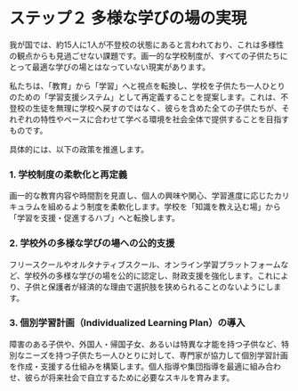 # ステップ２ 多様な学びの場の実現

我が国では、約15人に1人が不登校の状態にあると言われており、これは多様性の観点からも見過ごせない課題です。画一的な学校制度が、すべての子供たちにとって最適な学びの場とはなっていない現実があります。

私たちは、「教育」から「学習」へと視点を転換し、学校を子供たち一人ひとりのための「学習支援システム」として再定義することを提案します。これは、不登校の生徒を無理に学校へ戻すのではなく、彼らを含めた全ての子供たちが、それぞれの特性やペースに合わせて学べる環境を社会全体で提供することを目指すものです。

具体的には、以下の政策を推進します。

### 1. 学校制度の柔軟化と再定義
画一的な教育内容や時間割を見直し、個人の興味や関心、学習進度に応じたカリキュラムを組めるよう制度を柔軟化します。学校を「知識を教え込む場」から「学習を支援・促進するハブ」へと転換します。

### 2. 学校外の多様な学びの場への公的支援
フリースクールやオルタナティブスクール、オンライン学習プラットフォームなど、学校外の多様な学びの場を公的に認定し、財政支援を強化します。これにより、子供と保護者が経済的な理由で選択肢を狭められることのないようにします。

### 3. 個別学習計画（Individualized Learning Plan）の導入
障害のある子供や、外国人・帰国子女、あるいは特異な才能を持つ子供など、特別なニーズを持つ子供たち一人ひとりに対して、専門家が協力して個別学習計画を作成・支援する仕組みを構築します。個人指導や集団指導を最適に組み合わせ、彼らが将来社会で自立するために必要なスキルを育みます。
